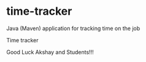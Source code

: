 # time-tracker
Java (Maven) application for tracking time on the job

Time tracker

Good Luck Akshay and Students!!!
